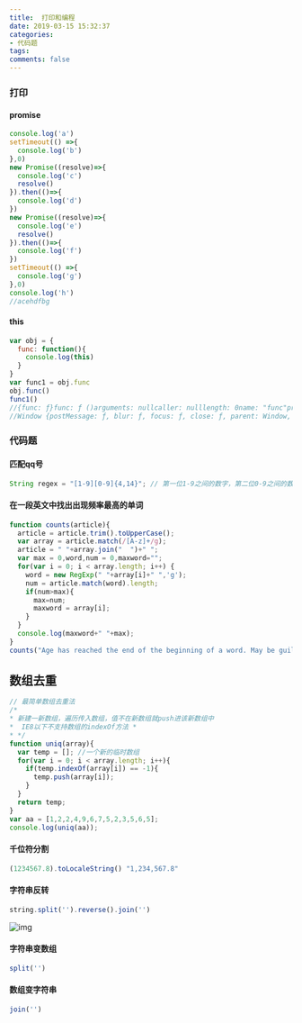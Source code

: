 ```yaml
---
title:  打印和编程
date: 2019-03-15 15:32:37
categories:
- 代码题
tags:
comments: false
---
```


### 打印

<!-- more -->

#### promise
```js
console.log('a')
setTimeout(() =>{
  console.log('b')
},0)
new Promise((resolve)=>{
  console.log('c')
  resolve()
}).then(()=>{
  console.log('d')
})
new Promise((resolve)=>{
  console.log('e')
  resolve()
}).then(()=>{
  console.log('f')
})
setTimeout(() =>{
  console.log('g')
},0)
console.log('h')
//acehdfbg
```


#### this
```js
var obj = {
  func: function(){
    console.log(this)
  }
}
var func1 = obj.func
obj.func()
func1()
//{func: ƒ}func: ƒ ()arguments: nullcaller: nulllength: 0name: "func"prototype: {constructor: ƒ}__proto__: ƒ ()[[FunctionLocation]]: VM2010:2[[Scopes]]: Scopes[1]__proto__: Object
//Window {postMessage: ƒ, blur: ƒ, focus: ƒ, close: ƒ, parent: Window, …}
```

### 代码题
#### 匹配qq号

```js
String regex = "[1-9][0-9]{4,14}"; // 第一位1-9之间的数字，第二位0-9之间的数字，数字范围4-14个之间  
```



#### 在一段英文中找出出现频率最高的单词
```js
function counts(article){
  article = article.trim().toUpperCase();     
  var array = article.match(/[A-z]+/g);    
  article = " "+array.join("  ")+" ";     
  var max = 0,word,num = 0,maxword="";     
  for(var i = 0; i < array.length; i++) {                
    word = new RegExp(" "+array[i]+" ",'g');     
    num = article.match(word).length;     
    if(num>max){         	
      max=num;         
      maxword = array[i];     
    }    
  }    
  console.log(maxword+" "+max); 
} 
counts("Age has reached the end of the beginning of a word. May be guilty in his seems to passing a lot of different life became the appearance of the same day;"); 
```



## 数组去重

```js
// 最简单数组去重法 
/* 
* 新建一新数组，遍历传入数组，值不在新数组就push进该新数组中 
*  IE8以下不支持数组的indexOf方法 * 
* */ 
function uniq(array){     
  var temp = []; //一个新的临时数组    
  for(var i = 0; i < array.length; i++){        
    if(temp.indexOf(array[i]) == -1){             
      temp.push(array[i]);         
    }    
  }     
  return temp; 
}  
var aa = [1,2,2,4,9,6,7,5,2,3,5,6,5]; 
console.log(uniq(aa)); 
```

#### 千位符分割
```js
(1234567.8).toLocaleString() "1,234,567.8" 
```



#### 字符串反转
```js
string.split('').reverse().join('') 
```
![img](http://s3.mogucdn.com/mlcdn/c45406/190614_549bdlhadb4bgj09e5a7ha98h497c_513x345.png)



#### 字符串变数组
```js
split('')
```



#### 数组变字符串
```js
join('')
```
